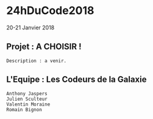 # 24hDuCode2018

20-21 Janvier 2018

## Projet : A CHOISIR !

```
Description : a venir.
```

## L'Equipe : Les Codeurs de la Galaxie

```
Anthony Jaspers
Julien Sculteur
Valentin Moraine
Romain Bignon
```
